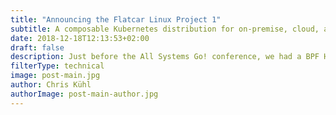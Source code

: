 ```yaml
---
title: "Announcing the Flatcar Linux Project 1"
subtitle: A composable Kubernetes distribution for on-premise, cloud, and hybrid environments.
date: 2018-12-18T12:13:53+02:00
draft: false
description: Just before the All Systems Go! conference, we had a BPF Hackfest at the Kinvolk office and one of the topics of discussion was to document different BPF ELF loaders. This blog post is the result of it.
filterType: technical
image: post-main.jpg
author: Chris Kühl
authorImage: post-main-author.jpg
---
```


